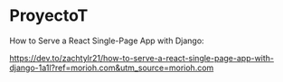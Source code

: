 # ProyectoT

How to Serve a React Single-Page App with Django:

https://dev.to/zachtylr21/how-to-serve-a-react-single-page-app-with-django-1a1l?ref=morioh.com&utm_source=morioh.com

